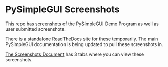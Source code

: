 # PySimpleGUI Screenshots

This repo has screenshots of the PySimpleGUI Demo Program as well as user submitted screenshots.

There is a standalone ReadTheDocs site for these temporarily.  The main PySimpleGUI documentation is being updated to pull these screenshots in.

[The Screenshots Document](https://pysimplegui-screenshots.readthedocs.io/en/latest/) has 3 tabs where you can view these screenshots.


